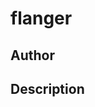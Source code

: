 # flanger

## Author

<!-- Insert Your Name Here -->

## Description

<!-- Describe your example here -->

